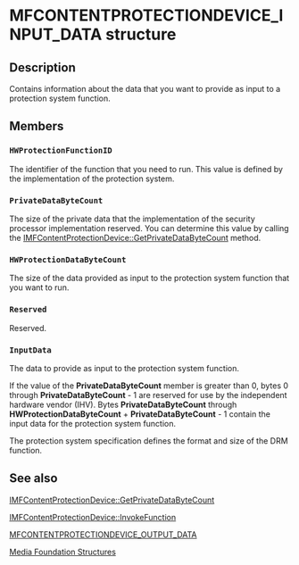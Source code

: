 # MFCONTENTPROTECTIONDEVICE_INPUT_DATA structure

## Description

Contains information about the data that you want to provide as input to a protection system function.

## Members

### `HWProtectionFunctionID`

The identifier of the function that you need to run. This value is defined by the implementation of the protection system.

### `PrivateDataByteCount`

The size of the private data that the implementation of the security processor implementation reserved. You can determine this value by calling the [IMFContentProtectionDevice::GetPrivateDataByteCount](https://learn.microsoft.com/windows/desktop/api/mfidl/nf-mfidl-imfcontentprotectiondevice-getprivatedatabytecount) method.

### `HWProtectionDataByteCount`

The size of the data provided as input to the protection system function that you want to run.

### `Reserved`

Reserved.

### `InputData`

The data to provide as input to the protection system function.

If the value of the **PrivateDataByteCount** member is greater than 0, bytes 0 through **PrivateDataByteCount** - 1 are reserved for use by the independent hardware vendor (IHV). Bytes **PrivateDataByteCount** through **HWProtectionDataByteCount** + **PrivateDataByteCount** - 1 contain the input data for the protection system function.

The protection system specification defines the format and size of the DRM function.

## See also

[IMFContentProtectionDevice::GetPrivateDataByteCount](https://learn.microsoft.com/windows/desktop/api/mfidl/nf-mfidl-imfcontentprotectiondevice-getprivatedatabytecount)

[IMFContentProtectionDevice::InvokeFunction](https://learn.microsoft.com/windows/desktop/api/mfidl/nf-mfidl-imfcontentprotectiondevice-invokefunction)

[MFCONTENTPROTECTIONDEVICE_OUTPUT_DATA](https://learn.microsoft.com/windows/desktop/api/mfidl/ns-mfidl-mfcontentprotectiondevice_output_data)

[Media Foundation Structures](https://learn.microsoft.com/windows/desktop/medfound/media-foundation-structures)